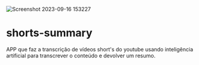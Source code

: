![Screenshot 2023-09-16 153227](https://github.com/SrKossatz/shorts-summary/assets/113392841/c1e48a0d-e3e9-4f0d-9cc6-58540a283319)
# shorts-summary
APP que faz a transcrição de vídeos short's do youtube usando inteligência artificial  para transcrever o conteúdo e devolver um resumo.
